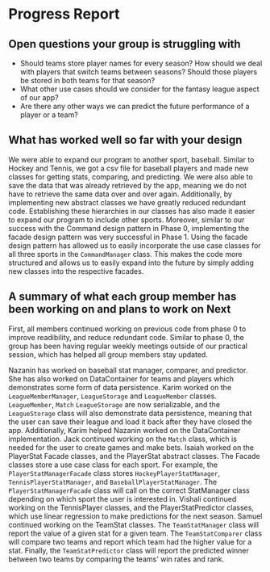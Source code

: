 # Progress Report

## Open questions your group is struggling with
- Should teams store player names for every season? How should we deal with
players that switch teams between seasons? Should those players be stored in
both teams for that season?
- What other use cases should we consider for the fantasy league aspect of our app?
- Are there any other ways we can predict the future performance of a player or a team?

## What has worked well so far with your design
We were able to expand our program to another sport, baseball. Similar to
Hockey and Tennis, we got a csv file for baseball players and made new classes
for getting stats, comparing, and predicting. We were also able to save the data that
was already retrieved by the app, meaning we do not have to retrieve the same data
over and over again. Additionally, 
by implementing new abstract classes we have greatly reduced redundant code. Establishing
these hierarchies in our classes has also made it easier to expand our program to include
other sports. Moreover, similar to our success with the Command design pattern in Phase 0, 
implementing the facade design pattern was very successful in Phase 1. Using the facade
design pattern has allowed us to easily incorporate the use case classes for all three
sports in the `CommandManager` class. This makes the code more structured and allows us 
to easily expand into the future by simply adding new classes into the respective facades.


## A summary of what each group member has been working on and plans to work on Next

First, all members continued working on previous code from phase 0 to improve readibility, and reduce redundant code. 
Similar to phase 0, the group has been having regular weekly meetings outside of our practical session, which has
helped all group members stay updated.  

Nazanin has worked on baseball stat manager, comparer, and predictor. She has also worked on DataContainer
for teams and players which demonstrates some form of data persistence. Karim worked on the `LeagueMemberManager`,
`LeagueStorage` and `LeagueMember` classes. `LeagueMember`, `Match` `LeagueStorage` are now serializable, and the `LeagueStorage`
class will also demonstrate data persistence, meaning that the user can save their league and load it back after they have closed
the app. Additionally, Karim helped Nazanin worked on the DataContainer implementation. Jack continued working on the `Match` class, which is needed
for the user to create games and make bets. Isaiah worked on the PlayerStat Facade classes, and the PlayerStat abstract
classes. The Facade classes store a use case class for each sport. For example, the `PlayerStatManagerFacade` class
stores `HockeyPlayerStatManager`, `TennisPlayerStatManager`, and `BaseballPlayerStatManager`. The `PlayerStatManagerFacade`
class will call on the correct StatManager class depending on which sport the user is interested in. Vishali continued working 
on the TennisPlayer classes, and the PlayerStatPredictor classes, which use linear regression to make predictions for the next season. 
Samuel continued working on the TeamStat classes. The `TeamStatManager` class will report the value of a given stat for a given team. The 
`TeamStatComparer` class will compare two teams and report which team had the higher value for a stat. Finally, the `TeamStatPredictor` class
will report the predicted winner between two teams by comparing the teams' win rates and rank.
